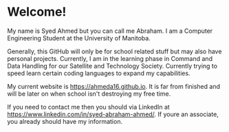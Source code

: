 # Welcome!

My name is Syed Ahmed but you can call me Abraham. I am a Computer Engineering Student at the University of Manitoba.

Generally, this GitHub will only be for school related stuff but may also have personal projects. 
Currently, I am in the learning phase in Command and Data Handling for our Satellite and Technology Society. Currently trying to speed learn certain coding languages to expand my capabilities.

My current website is https://ahmeda16.github.io. It is far from finished and will be later on when school isn't destroying my free time.

If you need to contact me then you should via LinkedIn at https://www.linkedin.com/in/syed-abraham-ahmed/. If youre an associate, you already should have my information.
